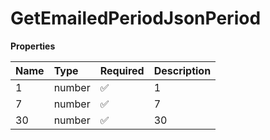 # GetEmailedPeriodJsonPeriod

**Properties**

| Name | Type   | Required | Description |
| :--- | :----- | :------- | :---------- |
| 1    | number | ✅       | 1           |
| 7    | number | ✅       | 7           |
| 30   | number | ✅       | 30          |

